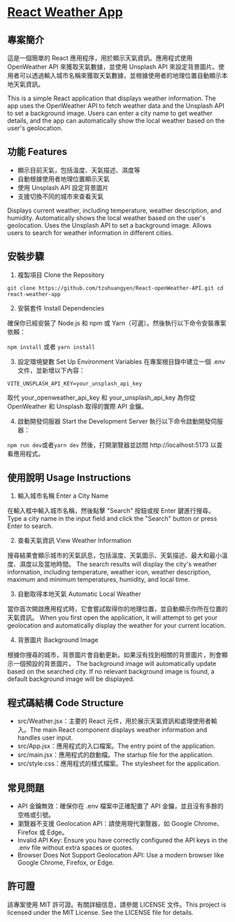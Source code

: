 # [React Weather App](https://tzuhuangyen.github.io/React_openWeather_API/)

## 專案簡介

這是一個簡單的 React 應用程序，用於顯示天氣資訊。應用程式使用 OpenWeather API 來獲取天氣數據，並使用 Unsplash API 來設定背景圖片。使用者可以透過輸入城市名稱來獲取天氣數據，並根據使用者的地理位置自動顯示本地天氣資訊。

This is a simple React application that displays weather information. The app uses the OpenWeather API to fetch weather data and the Unsplash API to set a background image. Users can enter a city name to get weather details, and the app can automatically show the local weather based on the user's geolocation.

## 功能 Features

- 顯示目前天氣，包括溫度、天氣描述、濕度等
- 自動根據使用者地理位置顯示天氣
- 使用 Unsplash API 設定背景圖片
- 支援切換不同的城市來查看天氣

Displays current weather, including temperature, weather description, and humidity.
Automatically shows the local weather based on the user's geolocation.
Uses the Unsplash API to set a background image.
Allows users to search for weather information in different cities.

## 安裝步驟

1. 複製項目 Clone the Repository

`git clone https://github.com/tzuhuangyen/React-openWeather-API.git
cd react-weather-app`

2. 安裝套件 Install Dependencies

確保你已經安裝了 Node.js 和 npm 或 Yarn（可選）。然後執行以下命令安裝專案依賴：

`npm install` 或者 `yarn install`

3. 設定環境變數 Set Up Environment Variables
   在專案根目錄中建立一個 .env 文件，並新增以下內容：

```VITE_OPENWEATHER_API_KEY=your_openweather_api_key
VITE_UNSPLASH_API_KEY=your_unsplash_api_key
```

取代 your_openweather_api_key 和 your_unsplash_api_key 為你從 OpenWeather 和 Unsplash 取得的實際 API 金鑰。

4. 啟動開發伺服器 Start the Development Server
   執行以下命令啟動開發伺服器：

`npm run dev`或者`yarn dev` 然後，打開瀏覽器並訪問 http://localhost:5173 以查看應用程式。

## 使用說明 Usage Instructions

1. 輸入城市名稱 Enter a City Name

在輸入框中輸入城市名稱，然後點擊 "Search" 按鈕或按 Enter 鍵進行搜尋。
Type a city name in the input field and click the "Search" button or press Enter to search.

2. 查看天氣資訊 View Weather Information

搜尋結果會顯示城市的天氣訊息，包括溫度、天氣圖示、天氣描述、最大和最小溫度、濕度以及當地時間。
The search results will display the city's weather information, including temperature, weather icon, weather description, maximum and minimum temperatures, humidity, and local time.

3. 自動取得本地天氣 Automatic Local Weather

當你首次開啟應用程式時，它會嘗試取得你的地理位置，並自動顯示你所在位置的天氣資訊。
When you first open the application, it will attempt to get your geolocation and automatically display the weather for your current location.

4. 背景圖片 Background Image

根據你搜尋的城市，背景圖片會自動更新。如果沒有找到相關的背景圖片，則會顯示一個預設的背景圖片。
The background image will automatically update based on the searched city. If no relevant background image is found, a default background image will be displayed.

## 程式碼結構 Code Structure

- src/Weather.jsx：主要的 React 元件，用於展示天氣資訊和處理使用者輸入。The main React component displays weather information and handles user input.
- src/App.jsx：應用程式的入口檔案。The entry point of the application.
- src/main.jsx：應用程式的啟動檔。The startup file for the application.
- src/style.css：應用程式的樣式檔案。The stylesheet for the application.

## 常見問題

- API 金鑰無效：確保你在 .env 檔案中正確配置了 API 金鑰，並且沒有多餘的空格或引號。
- 瀏覽器不支援 Geolocation API：請使用現代瀏覽器，如 Google Chrome、Firefox 或 Edge。
- Invalid API Key: Ensure you have correctly configured the API keys in the .env file without extra spaces or quotes.
- Browser Does Not Support Geolocation API: Use a modern browser like Google Chrome, Firefox, or Edge.

## 許可證

該專案使用 MIT 許可證。有關詳細信息，請參閱 LICENSE 文件。This project is licensed under the MIT License. See the LICENSE file for details.
